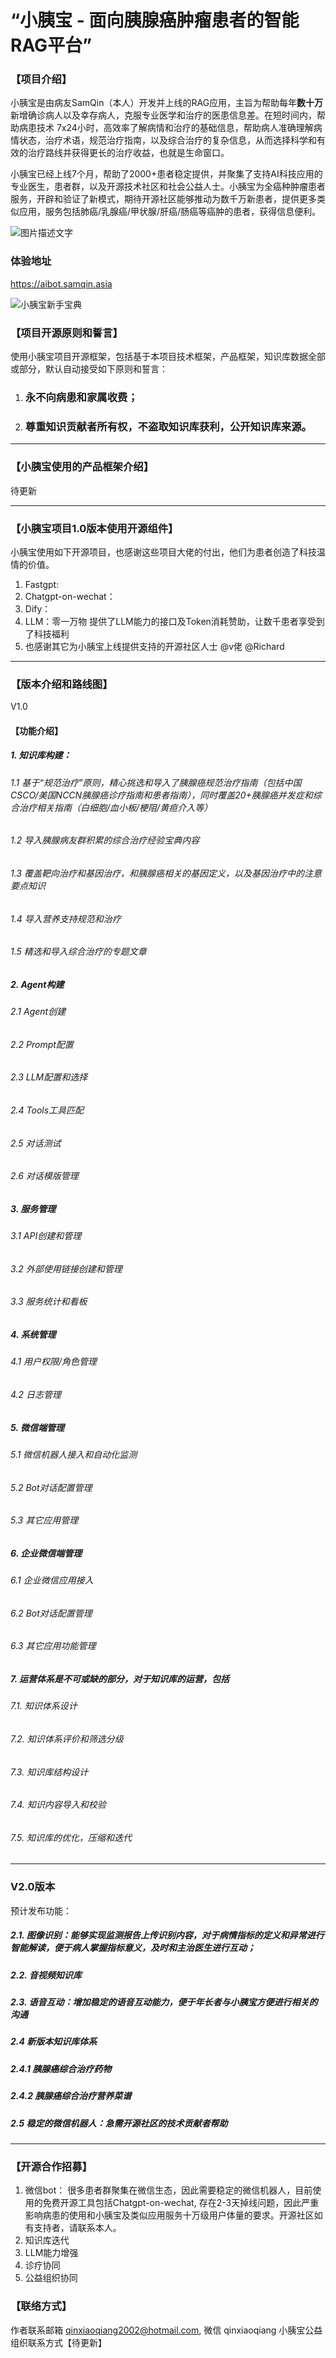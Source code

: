 # “小胰宝 - 面向胰腺癌肿瘤患者的智能RAG平台”

### 【项目介绍】

小胰宝是由病友SamQin（本人）开发并上线的RAG应用，主旨为帮助每年**数十万**新增确诊病人以及幸存病人，克服专业医学和治疗的医患信息差。在短时间内，帮助病患技术 7x24小时，高效率了解病情和治疗的基础信息，帮助病人准确理解病情状态，治疗术语，规范治疗指南，以及综合治疗的复杂信息，从而选择科学和有效的治疗路线并获得更长的治疗收益，也就是生命窗口。

小胰宝已经上线7个月，帮助了2000+患者稳定提供，并聚集了支持AI科技应用的专业医生，患者群，以及开源技术社区和社会公益人士。小胰宝为全癌种肿瘤患者服务，开辟和验证了新模式，期待开源社区能够推动为数千万新患者，提供更多类似应用，服务包括肺癌/乳腺癌/甲状腺/肝癌/肠癌等癌肿的患者，获得信息便利。


<img src="https://www.freeimg.cn/i/2024/05/08/663ae77288263.png" alt="图片描述文字" />


### 体验地址
https://aibot.samqin.asia 

![小胰宝新手宝典](https://github.com/samqin123/---RAG-/assets/103937568/4e1b2e11-38fe-4978-9660-d2761c2a0af1)

### 【项目开源原则和誓言】
使用小胰宝项目开源框架，包括基于本项目技术框架，产品框架，知识库数据全部或部分，默认自动接受如下原则和誓言：

1.  ### 永不向病患和家属收费；
2.  ### 尊重知识贡献者所有权，不盗取知识库获利，公开知识库来源。

----

### 【小胰宝使用的产品框架介绍】

待更新

----
### 【小胰宝项目1.0版本使用开源组件】

小胰宝使用如下开源项目，也感谢这些项目大佬的付出，他们为患者创造了科技温情的价值。

1. Fastgpt: 
2. Chatgpt-on-wechat：
3. Dify：
4. LLM：零一万物 提供了LLM能力的接口及Token消耗赞助，让数千患者享受到了科技福利
5. 也感谢其它为小胰宝上线提供支持的开源社区人士 @v佬 @Richard 


---
### 【版本介绍和路线图】
V1.0 

#### 【功能介绍】
##### 1. 知识库构建：
###### 1.1 基于“规范治疗”原则，精心挑选和导入了胰腺癌规范治疗指南（包括中国CSCO/美国NCCN胰腺癌诊疗指南和患者指南），同时覆盖20+胰腺癌并发症和综合治疗相关指南（白细胞/血小板/梗阻/黄疸介入等）
###### 1.2 导入胰腺病友群积累的综合治疗经验宝典内容
###### 1.3 覆盖靶向治疗和基因治疗，和胰腺癌相关的基因定义，以及基因治疗中的注意要点知识
###### 1.4 导入营养支持规范和治疗
###### 1.5 精选和导入综合治疗的专题文章

##### 2. Agent构建
###### 2.1 Agent创建
###### 2.2 Prompt配置
###### 2.3 LLM配置和选择
###### 2.4 Tools工具匹配
###### 2.5 对话测试
###### 2.6 对话模版管理

##### 3. 服务管理
###### 3.1 API创建和管理
###### 3.2 外部使用链接创建和管理
###### 3.3 服务统计和看板

##### 4. 系统管理
###### 4.1 用户权限/角色管理
###### 4.2 日志管理


##### 5. 微信端管理
###### 5.1 微信机器人接入和自动化监测
###### 5.2 Bot对话配置管理
###### 5.3 其它应用管理


##### 6. 企业微信端管理
###### 6.1 企业微信应用接入
###### 6.2 Bot对话配置管理
###### 6.3 其它应用功能管理

##### 7. 运营体系是不可或缺的部分，对于知识库的运营，包括
###### 7.1. 知识体系设计
###### 7.2. 知识体系评价和筛选分级
###### 7.3. 知识库结构设计
###### 7.4. 知识内容导入和校验
###### 7.5. 知识库的优化，压缩和迭代


---

### V2.0版本

预计发布功能：
##### 2.1. 图像识别：能够实现监测报告上传识别内容，对于病情指标的定义和异常进行智能解读，便于病人掌握指标意义，及时和主治医生进行互动；
##### 2.2. 音视频知识库
##### 2.3. 语音互动：增加稳定的语音互动能力，便于年长者与小胰宝方便进行相关的沟通
##### 2.4  新版本知识库体系
  ##### 2.4.1 胰腺癌综合治疗药物
  ##### 2.4.2 胰腺癌综合治疗营养菜谱
##### 2.5 稳定的微信机器人：**急需开源社区的技术贡献者帮助**

---
### 【开源合作招募】
1. 微信bot：
很多患者群聚集在微信生态，因此需要稳定的微信机器人，目前使用的免费开源工具包括Chatgpt-on-wechat, 存在2-3天掉线问题，因此严重影响病患的使用和小胰宝及类似应用服务十万级用户体量的要求。开源社区如有支持者，请联系本人。 
2. 知识库迭代
3. LLM能力增强
4. 诊疗协同
5. 公益组织协同

### 【联络方式】
作者联系邮箱  qinxiaoqiang2002@hotmail.com,  微信 qinxiaoqiang 
小胰宝公益组织联系方式【待更新】

